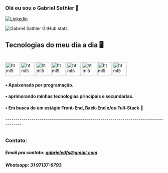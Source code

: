 ### Olá eu sou o Gabriel Sathler 👋

[![Linkedin](https://img.shields.io/badge/LinkedIn-0077B5?style=for-the-badge&logo=linkedin&logoColor=white)](https://www.linkedin.com/in/gabrieldornelasf/)

![Gabriel Sathler GitHub stats](https://github-readme-stats.vercel.app/api?username=GabrielSathler&show_icons=true&theme=dracula)

## Tecnologias do meu dia a dia 🖥️

<div style="display": inline_block><br/>    
    <img align="center" height="45px" alt="html5" src="https://img.icons8.com/?size=100&id=12239&format=png&color=000000"/>
    <img align="center" height="45px" alt="html5" src="https://img.icons8.com/?size=100&id=11935&format=png&color=000000"/>    
    <img align="center" height="45px" alt="html5" src="https://img.icons8.com/?size=100&id=hsPbhkOH4FMe&format=png&color=000000"/>
    <img align="center" height="45px" alt="html5" src="https://img.icons8.com/?size=100&id=wpZmKzk11AzJ&format=png&color=000000"/>
    <img align="center" height="45px" alt="html5" src="https://img.icons8.com/?size=100&id=NfbyHexzVEDk&format=png&color=000000"/>
    <img align="center" height="45px" alt="html5" src="https://img.icons8.com/?size=100&id=38561&format=png&color=000000"/>
    <img align="center" height="45px" alt="html5" src="https://img.icons8.com/?size=100&id=108784&format=png&color=000000"/>
    <img align="center" height="45px" alt="html5" src="https://img.icons8.com/?size=100&id=GPfHz0SM85FX&format=png&color=000000"/>
    
    
</div>

#### • Apaixonado por programação.
#### • aprimorando minhas tecnologias principais e secundarias.
#### • Em busca de um estágio Front-End, Back-End e/ou Full-Stack 🚀
###### --------------------------------------------------------------------------------------
### Contato:
##### Email pra contato: gabrielvdfs@gmail.com
##### Whatsapp: 31 97137-9793
